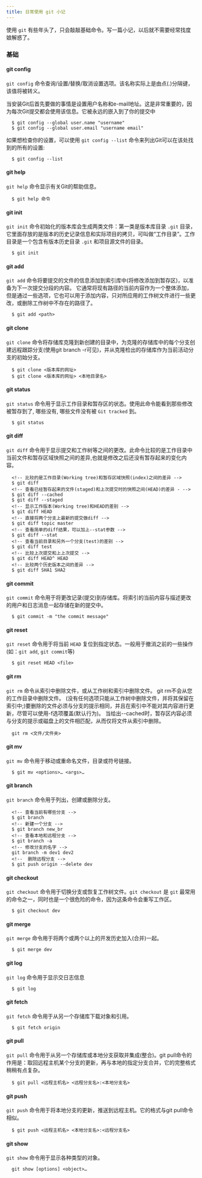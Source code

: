 ```yaml
---
title: 日常使用 git 小记
---
```


使用 `git` 有些年头了，只会敲敲基础命令。写一篇小记，以后就不需要经常找度娘解惑了。

### 基础

#### git config
`git config` 命令查询/设置/替换/取消设置选项。该名称实际上是由点(.)分隔键，该值将被转义。

当安装Git后首先要做的事情是设置用户名称和e-mail地址。这是非常重要的，因为每次Git提交都会使用该信息。它被永远的嵌入到了你的提交中
```git
  $ git config --global user.name "username"
  $ git config --global user.email "username email"
```

如果想检查你的设置，可以使用 `git config --list` 命令来列出Git可以在该处找到的所有的设置:
```git
  $ git config --list
```

#### git help
` git help ` 命令显示有关Git的帮助信息。
```git
  $ git help 命令
```


#### git init
`git init` 命令初始化的版本库会生成两类文件：第一类是版本库目录 `.git` 目录，它里面存放的是版本的历史记录信息和实际项目的拷贝，可叫做“工作目录”。工作目录是一个包含有版本历史目录 `.git` 和项目源文件的目录。

```git
  $ git init
```

#### git add
` git add ` 命令将要提交的文件的信息添加到索引库中(将修改添加到暂存区)，以准备为下一次提交分段的内容。 它通常将现有路径的当前内容作为一个整体添加，但是通过一些选项，它也可以用于添加内容，只对所应用的工作树文件进行一些更改，或删除工作树中不存在的路径了。
```git
  $ git add <path>
```

#### git clone
`git clone` 命令将存储库克隆到新创建的目录中，为克隆的存储库中的每个分支创建远程跟踪分支(使用git branch -r可见)，并从克隆检出的存储库作为当前活动分支的初始分支。

```git
  $ git clone <版本库的网址>
  $ git clone <版本库的网址> <本地目录名>
```

#### git status
`git status` 命令用于显示工作目录和暂存区的状态。使用此命令能看到那些修改被暂存到了, 哪些没有, 哪些文件没有被 `Git tracked` 到。
```git 
  $ git status
```

#### git diff
`git diff` 命令用于显示提交和工作树等之间的更改。此命令比较的是工作目录中当前文件和暂存区域快照之间的差异,也就是修改之后还没有暂存起来的变化内容。
```git
  <!-- 比较的是工作目录(Working tree)和暂存区域快照(index)之间的差异 -->
  $ git diff
  <!-- 查看已经暂存起来的文件(staged)和上次提交时的快照之间(HEAD)的差异 - -->
  $ git diff --cached
  $ git diff --staged
  <!-- 显示工作版本(Working tree)和HEAD的差别 -->
  $ git diff HEAD
  <!-- 直接将两个分支上最新的提交做diff -->
  $ git diff topic master
  <!-- 查看简单的diff结果，可以加上--stat参数 -->
  $ git diff --stat
  <!-- 查看当前目录和另外一个分支(test)的差别 -->
  $ git diff test
  <!-- 比较上次提交和上上次提交 -->
  $ git diff HEAD^ HEAD
  <!-- 比较两个历史版本之间的差异 -->
  $ git diff SHA1 SHA2
```

#### git commit
`git commit` 命令用于将更改记录(提交)到存储库。将索引的当前内容与描述更改的用户和日志消息一起存储在新的提交中。
```git
  $ git commit -m "the commit message"
```

#### git reset
`git reset` 命令用于将当前 `HEAD` 复位到指定状态。一般用于撤消之前的一些操作(如：`git add`, `git commit`等)
```git
  $ git reset HEAD <file>
```

#### git rm
` git rm ` 命令从索引中删除文件，或从工作树和索引中删除文件。 git rm不会从您的工作目录中删除文件。 (没有任何选项只能从工作树中删除文件，并将其保留在索引中;)要删除的文件必须与分支的提示相同，并且在索引中不能对其内容进行更新，尽管可以使用-f选项覆盖(默认行为)。 当给出--cached时，暂存区内容必须与分支的提示或磁盘上的文件相匹配，从而仅将文件从索引中删除。
```git
  git rm <文件/文件夹>
```

#### git mv
` git mv ` 命令用于移动或重命名文件，目录或符号链接。
```git
  $ git mv <options>… <args>…
```

#### git branch
`git branch` 命令用于列出，创建或删除分支。
```git
  <!-- 查看当前有哪些分支 -->
  $ git branch
  <!-- 新建一个分支 -->
  $ git branch new_br
  <!-- 查看本地和远程分支 -->
  $ git branch -a
  <!-- 修改分支的名字 -->
  git branch -m dev1 dev2
  <!--  删除远程分支 -->
  $ git push origin --delete dev
```

#### git checkout
`git checkout` 命令用于切换分支或恢复工作树文件。`git checkout` 是 `git` 最常用的命令之一，同时也是一个很危险的命令，因为这条命令会重写工作区。
```git
  $ git checkout dev
```

#### git merge
`git merge` 命令用于将两个或两个以上的开发历史加入(合并)一起。
```git
  $ git merge dev
```

#### git log
`git log` 命令用于显示交日志信息
```git
  $ git log
```

#### git fetch
`git fetch` 命令用于从另一个存储库下载对象和引用。
```git
  $ git fetch origin
```

#### git pull
`git pull` 命令用于从另一个存储库或本地分支获取并集成(整合)。git pull命令的作用是：取回远程主机某个分支的更新，再与本地的指定分支合并，它的完整格式稍稍有点复杂。
```git
  $ git pull <远程主机名> <远程分支名>:<本地分支名>
```

#### git push
`git push` 命令用于将本地分支的更新，推送到远程主机。它的格式与git pull命令相似。
```git
  $ git push <远程主机名> <本地分支名>:<远程分支名>
```

#### git show
`git show` 命令用于显示各种类型的对象。
```git
  git show [options] <object>…​
```

